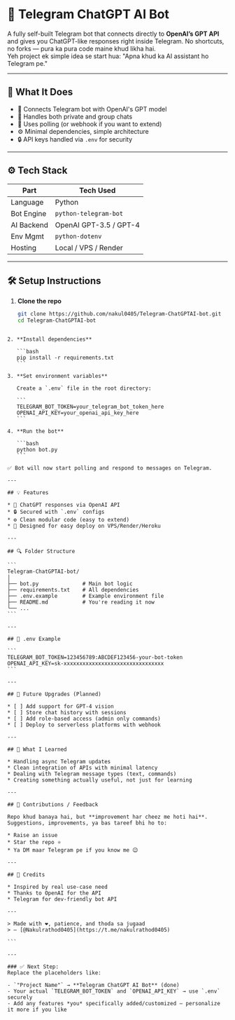 # 🤖 Telegram ChatGPT AI Bot

A fully self-built Telegram bot that connects directly to **OpenAI’s GPT API** and gives you ChatGPT-like responses right inside Telegram. No shortcuts, no forks — pura ka pura code maine khud likha hai.  
Yeh project ek simple idea se start hua: "Apna khud ka AI assistant ho Telegram pe."

---

## 🎯 What It Does

- 🔌 Connects Telegram bot with OpenAI's GPT model
- 💬 Handles both private and group chats
- 📡 Uses polling (or webhook if you want to extend)
- ⚙️ Minimal dependencies, simple architecture
- 🔒 API keys handled via `.env` for security

--- 

## ⚙️ Tech Stack

| Part         | Tech Used              |
|--------------|------------------------|
| Language     | Python                 |
| Bot Engine   | `python-telegram-bot`  |
| AI Backend   | OpenAI GPT-3.5 / GPT-4 |
| Env Mgmt     | `python-dotenv`        |
| Hosting      | Local / VPS / Render   |

---

## 🛠️ Setup Instructions

1. **Clone the repo**
   ```bash
   git clone https://github.com/nakul0405/Telegram-ChatGPTAI-bot.git
   cd Telegram-ChatGPTAI-bot
````

2. **Install dependencies**

   ```bash
   pip install -r requirements.txt
   ```

3. **Set environment variables**

   Create a `.env` file in the root directory:

   ```
   TELEGRAM_BOT_TOKEN=your_telegram_bot_token_here
   OPENAI_API_KEY=your_openai_api_key_here
   ```

4. **Run the bot**

   ```bash
   python bot.py
   ```

✅ Bot will now start polling and respond to messages on Telegram.

---

## 💡 Features

* 🧠 ChatGPT responses via OpenAI API
* 🔒 Secured with `.env` configs
* ⚙️ Clean modular code (easy to extend)
* 📲 Designed for easy deploy on VPS/Render/Heroku

---

## 🔍 Folder Structure

```
Telegram-ChatGPTAI-bot/
│
├── bot.py              # Main bot logic
├── requirements.txt    # All dependencies
├── .env.example        # Example environment file
├── README.md           # You're reading it now
└── ...
```

---

## 🔐 .env Example

```
TELEGRAM_BOT_TOKEN=123456789:ABCDEF123456-your-bot-token
OPENAI_API_KEY=sk-xxxxxxxxxxxxxxxxxxxxxxxxxxxxxxxx
```

---

## 🚧 Future Upgrades (Planned)

* [ ] Add support for GPT-4 vision
* [ ] Store chat history with sessions
* [ ] Add role-based access (admin only commands)
* [ ] Deploy to serverless platforms with webhook

---

## 🧠 What I Learned

* Handling async Telegram updates
* Clean integration of APIs with minimal latency
* Dealing with Telegram message types (text, commands)
* Creating something actually useful, not just for learning

---

## 🤝 Contributions / Feedback

Repo khud banaya hai, but **improvement har cheez me hoti hai**. Suggestions, improvements, ya bas tareef bhi ho to:

* Raise an issue
* Star the repo ⭐
* Ya DM maar Telegram pe if you know me 😉

---

## 🙏 Credits

* Inspired by real use-case need
* Thanks to OpenAI for the API
* Telegram for dev-friendly bot API

---

> Made with ❤️, patience, and thoda sa jugaad
> – [@Nakulrathod0405](https://t.me/nakulrathod0405)

```

---

### ✅ Next Step:
Replace the placeholders like:

- `"Project Name"` → **Telegram ChatGPT AI Bot** (done)
- Your actual `TELEGRAM_BOT_TOKEN` and `OPENAI_API_KEY` → use `.env` securely
- Add any features *you* specifically added/customized — personalize it more if you like

